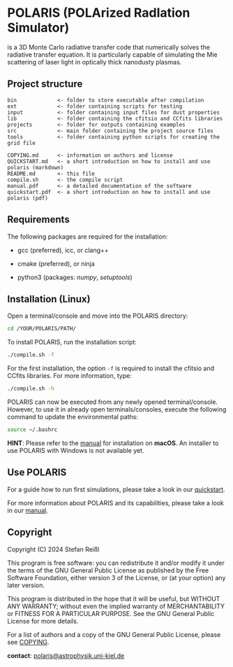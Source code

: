 # POLARIS (POLArized RadIation Simulator)

is a 3D Monte Carlo radiative transfer code that numerically solves the radiative transfer equation. It is particularly capable of simulating the Mie scattering of laser light in optically thick nanodusty plasmas.

## Project structure

```
bin             <- folder to store executable after compilation
ext             <- folder containing scripts for testing
input           <- folder containing input files for dust properties
lib             <- folder containing the cfitsio and CCfits libraries
projects        <- folder for outputs containing examples
src             <- main folder containing the project source files
tools           <- folder containing python scripts for creating the grid file

COPYING.md      <- information on authors and license
QUICKSTART.md   <- a short introduction on how to install and use polaris (markdown)
README.md       <- this file
compile.sh      <- the compile script
manual.pdf      <- a detailed documentation of the software
quickstart.pdf  <- a short introduction on how to install and use polaris (pdf)

```

## Requirements

The following packages are required for the installation:

- gcc (preferred), icc, or clang++

- cmake (preferred), or ninja

- python3 (packages: *numpy*, *setuptools*)


## Installation (Linux)

Open a terminal/console and move into the POLARIS directory:
```bash
cd /YOUR/POLARIS/PATH/
```

To install POLARIS, run the installation script:
```bash
./compile.sh -f
```
For the first installation, the option `-f` is required to install the cfitsio and CCfits libraries.
For more information, type:
```bash
./compile.sh -h
```
POLARIS can now be executed from any newly opened terminal/console.
However, to use it in already open terminals/consoles, execute the following command to update the environmental paths:
```bash
source ~/.bashrc
```

**HINT**: Please refer to the [manual](manual.pdf) for installation on **macOS**. An installer to use POLARIS with Windows is not available yet.


## Use POLARIS

For a guide how to run first simulations, please take a look in our [quickstart](quickstart.pdf).

For more information about POLARIS and its capabilities, please take a look in our [manual](manual.pdf).


## Copyright

Copyright (C) 2024  Stefan Reißl

This program is free software: you can redistribute it and/or modify
it under the terms of the GNU General Public License as published by
the Free Software Foundation, either version 3 of the License, or
(at your option) any later version.

This program is distributed in the hope that it will be useful,
but WITHOUT ANY WARRANTY; without even the implied warranty of
MERCHANTABILITY or FITNESS FOR A PARTICULAR PURPOSE.  See the
GNU General Public License for more details.

For a list of authors and a copy of the GNU General Public License, please see [COPYING](COPYING.md).

**contact**: polaris@astrophysik.uni-kiel.de
